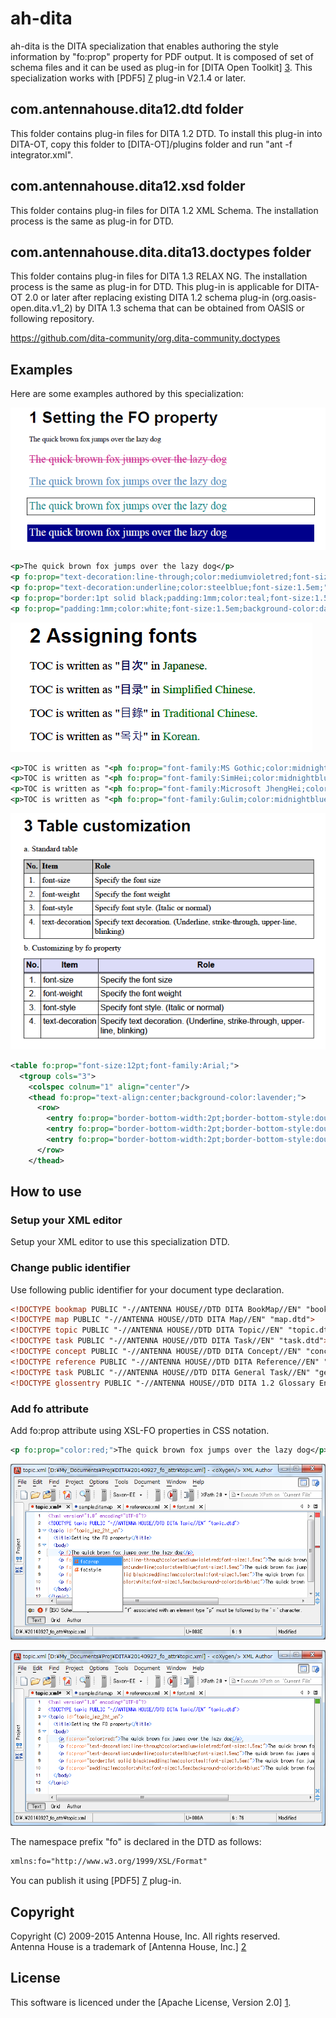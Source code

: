 # ah-dita #
ah-dita is the DITA specialization that enables authoring the style information by "fo:prop" property for PDF output.
It is composed of set of schema files and it can be used as plug-in for [DITA Open Toolkit] [3].
This specialization works with [PDF5] [7] plug-in V2.1.4 or later.

## com.antennahouse.dita12.dtd folder ##

This folder contains plug-in files for DITA 1.2 DTD. To install this plug-in into DITA-OT, copy this folder to [DITA-OT]/plugins folder and run "ant -f integrator.xml".

## com.antennahouse.dita12.xsd folder ##

This folder contains plug-in files for DITA 1.2 XML Schema. The installation process is the same as plug-in for DTD.

## com.antennahouse.dita.dita13.doctypes folder ##

This folder contains plug-in files for DITA 1.3 RELAX NG. The installation process is the same as plug-in for DTD. This plug-in is applicable for DITA-OT 2.0 or later after replacing existing DITA 1.2 schema plug-in (org.oasis-open.dita.v1_2) by DITA 1.3 schema that can be obtained from OASIS or following repository.

https://github.com/dita-community/org.dita-community.doctypes

## Examples ##

Here are some examples authored by this specialization:

![Set FO property](images/set_fo_property.png)

```xml
<p>The quick brown fox jumps over the lazy dog</p>
<p fo:prop="text-decoration:line-through;color:mediumvioletred;font-size:1.5em;">The quick brown fox jumps over the lazy dog</p>
<p fo:prop="text-decoration:underline;color:steelblue;font-size:1.5em;">The quick brown fox jumps over the lazy dog</p>
<p fo:prop="border:1pt solid black;padding:1mm;color:teal;font-size:1.5em;">The quick brown fox jumps over the lazy dog</p>
<p fo:prop="padding:1mm;color:white;font-size:1.5em;background-color:darkblue;">The quick brown fox jumps over the lazy dog</p>
```

![Assigning fonts](images/assigning_fonts.png)

```xml
<p>TOC is written as "<ph fo:prop="font-family:MS Gothic;color:midnightblue;">目次</ph>" in <ph fo:prop="color:darkgreen;">Japanese.</ph></p>
<p>TOC is written as "<ph fo:prop="font-family:SimHei;color:midnightblue;">目录</ph>" in <ph fo:prop="color:green;">Simplified Chinese.</ph></p>
<p>TOC is written as "<ph fo:prop="font-family:Microsoft JhengHei;color:midnightblue;">目錄</ph>" in <ph fo:prop="color:forestgreen;">Traditional Chinese.</ph></p>
<p>TOC is written as "<ph fo:prop="font-family:Gulim;color:midnightblue;">목차</ph>" in <ph fo:prop="color:seagreen;">Korean.</ph></p>
```

![Table customization](images/table_customization.png)

```xml
<table fo:prop="font-size:12pt;font-family:Arial;">
  <tgroup cols="3">
    <colspec colnum="1" align="center"/>
    <thead fo:prop="text-align:center;background-color:lavender;">
      <row>
        <entry fo:prop="border-bottom-width:2pt;border-bottom-style:double;">No.</entry>
        <entry fo:prop="border-bottom-width:2pt;border-bottom-style:double;">Item</entry>
        <entry fo:prop="border-bottom-width:2pt;border-bottom-style:double;">Role</entry>
      </row>
    </thead>
```

## How to use ##

### Setup your XML editor ###

Setup your XML editor to use this specialization DTD.

### Change public identifier ###

Use following public identifier for your document type declaration.

```xml
<!DOCTYPE bookmap PUBLIC "-//ANTENNA HOUSE//DTD DITA BookMap//EN" "bookmap.dtd">
<!DOCTYPE map PUBLIC "-//ANTENNA HOUSE//DTD DITA Map//EN" "map.dtd">
<!DOCTYPE topic PUBLIC "-//ANTENNA HOUSE//DTD DITA Topic//EN" "topic.dtd">
<!DOCTYPE task PUBLIC "-//ANTENNA HOUSE//DTD DITA Task//EN" "task.dtd">
<!DOCTYPE concept PUBLIC "-//ANTENNA HOUSE//DTD DITA Concept//EN" "concept.dtd">
<!DOCTYPE reference PUBLIC "-//ANTENNA HOUSE//DTD DITA Reference//EN" "reference.dtd">
<!DOCTYPE task PUBLIC "-//ANTENNA HOUSE//DTD DITA General Task//EN" "generalTask.dtd">
<!DOCTYPE glossentry PUBLIC "-//ANTENNA HOUSE//DTD DITA 1.2 Glossary Entry//EN" "glossentry.dtd">
```

### Add fo attribute ###

Add fo:prop attribute using XSL-FO properties in CSS notation.

```xml
<p fo:prop="color:red;">The quick brown fox jumps over the lazy dog</p>
```

![Select fo attribute](images/fo_attr.png)

![Add fo attribute](images/fo_attr_insert.png)

The namespace prefix "fo" is declared in the DTD as follows:

```xml
xmlns:fo="http://www.w3.org/1999/XSL/Format"
```

You can publish it using [PDF5] [7] plug-in.


## Copyright ##

Copyright (C) 2009-2015 Antenna House, Inc. All rights reserved.  
Antenna House is a trademark of [Antenna House, Inc.] [2]

## License ##

This software is licenced under the [Apache License, Version 2.0] [1].

[1]: http://www.apache.org/licenses/LICENSE-2.0 "Apache License, Version 2.0"
[2]: http://www.antennahouse.com/ "Antenna House, Inc."
[3]: http://sourceforge.net/projects/dita-ot/ "DITA Open Toolkit"
[4]: http://antennahouse.com/product.htm "Antenna House Formatter"
[5]: https://www.oasis-open.org/committees/tc_home.php?wg_abbrev=dita "OASIS Darwin Information Typing Architecture (DITA)"
[6]: http://www.w3.org/TR/xsl/ "XSL Formatting Object"
[7]: https://github.com/AntennaHouse/pdf5 "DITA Open Toolkit PDF5 plug-in"
